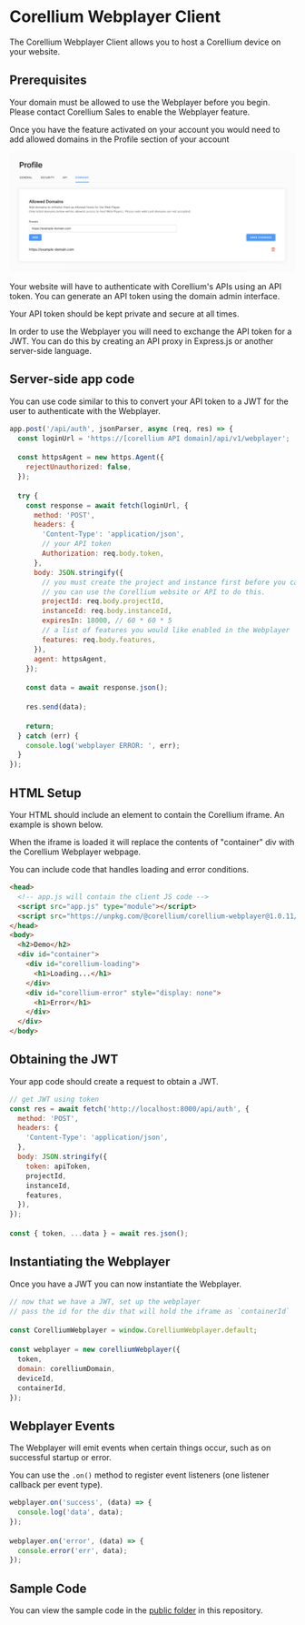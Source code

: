 # Corellium Webplayer Client

The Corellium Webplayer Client allows you to host a Corellium device on your website.

## Prerequisites

Your domain must be allowed to use the Webplayer before you begin. Please contact
Corellium Sales to enable the Webplayer feature.

Once you have the feature activated on your account you would need to add allowed domains in the Profile section of your account

![account profile](domain-image.png)

Your website will have to authenticate with Corellium's APIs using an API token.
You can generate an API token using the domain admin interface.

Your API token should be kept private and secure at all times.

In order to use the Webplayer you will need to exchange the API token for a JWT.
You can do this by creating an API proxy in Express.js or another server-side language.

## Server-side app code

You can use code similar to this to convert your API token to a JWT for the user to authenticate with the Webplayer.

```js
app.post('/api/auth', jsonParser, async (req, res) => {
  const loginUrl = 'https://[corellium API domain]/api/v1/webplayer';

  const httpsAgent = new https.Agent({
    rejectUnauthorized: false,
  });

  try {
    const response = await fetch(loginUrl, {
      method: 'POST',
      headers: {
        'Content-Type': 'application/json',
        // your API token
        Authorization: req.body.token,
      },
      body: JSON.stringify({
        // you must create the project and instance first before you can use the Webplayer
        // you can use the Corellium website or API to do this.
        projectId: req.body.projectId,
        instanceId: req.body.instanceId,
        expiresIn: 18000, // 60 * 60 * 5
        // a list of features you would like enabled in the Webplayer
        features: req.body.features,
      }),
      agent: httpsAgent,
    });

    const data = await response.json();

    res.send(data);

    return;
  } catch (err) {
    console.log('webplayer ERROR: ', err);
  }
});
```

## HTML Setup

Your HTML should include an element to contain the Corellium iframe. An example is shown below.

When the iframe is loaded it will replace the contents of "container" div with the Corellium Webplayer webpage.

You can include code that handles loading and error conditions.

```html
<head>
  <!-- app.js will contain the client JS code -->
  <script src="app.js" type="module"></script>
  <script src="https://unpkg.com/@corellium/corellium-webplayer@1.0.11/dist/index.global.js"></script>
</head>
<body>
  <h2>Demo</h2>
  <div id="container">
    <div id="corellium-loading">
      <h1>Loading...</h1>
    </div>
    <div id="corellium-error" style="display: none">
      <h1>Error</h1>
    </div>
  </div>
</body>
```

## Obtaining the JWT

Your app code should create a request to obtain a JWT.

```js
// get JWT using token
const res = await fetch('http://localhost:8000/api/auth', {
  method: 'POST',
  headers: {
    'Content-Type': 'application/json',
  },
  body: JSON.stringify({
    token: apiToken,
    projectId,
    instanceId,
    features,
  }),
});

const { token, ...data } = await res.json();
```

## Instantiating the Webplayer

Once you have a JWT you can now instantiate the Webplayer.

```js
// now that we have a JWT, set up the webplayer
// pass the id for the div that will hold the iframe as `containerId`

const CorelliumWebplayer = window.CorelliumWebplayer.default;

const webplayer = new corelliumWebplayer({
  token,
  domain: corelliumDomain,
  deviceId,
  containerId,
});
```

## Webplayer Events

The Webplayer will emit events when certain things occur, such as on successful startup or error.

You can use the `.on()` method to register event listeners (one listener callback per event type).

```js
webplayer.on('success', (data) => {
  console.log('data', data);
});

webplayer.on('error', (data) => {
  console.error('err', data);
});
```

## Sample Code

You can view the sample code in the [public folder](public) in this repository.
